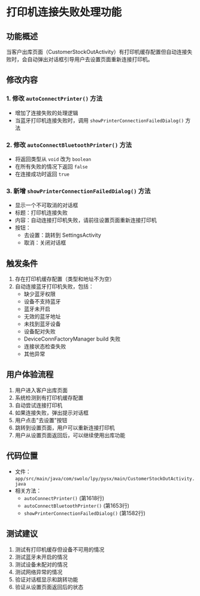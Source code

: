 # 打印机连接失败处理功能

## 功能概述

当客户出库页面（CustomerStockOutActivity）有打印机缓存配置但自动连接失败时，会自动弹出对话框引导用户去设置页面重新连接打印机。

## 修改内容

### 1. 修改 `autoConnectPrinter()` 方法

- 增加了连接失败的处理逻辑
- 当蓝牙打印机连接失败时，调用 `showPrinterConnectionFailedDialog()` 方法

### 2. 修改 `autoConnectBluetoothPrinter()` 方法

- 将返回类型从 `void` 改为 `boolean`
- 在所有失败的情况下返回 `false`
- 在连接成功时返回 `true`

### 3. 新增 `showPrinterConnectionFailedDialog()` 方法

- 显示一个不可取消的对话框
- 标题：打印机连接失败
- 内容：自动连接打印机失败，请前往设置页面重新连接打印机
- 按钮：
  - 去设置：跳转到 SettingsActivity
  - 取消：关闭对话框

## 触发条件

1. 存在打印机缓存配置（类型和地址不为空）
2. 自动连接蓝牙打印机失败，包括：
   - 缺少蓝牙权限
   - 设备不支持蓝牙
   - 蓝牙未开启
   - 无效的蓝牙地址
   - 未找到蓝牙设备
   - 设备配对失败
   - DeviceConnFactoryManager build 失败
   - 连接状态检查失败
   - 其他异常

## 用户体验流程

1. 用户进入客户出库页面
2. 系统检测到有打印机缓存配置
3. 自动尝试连接打印机
4. 如果连接失败，弹出提示对话框
5. 用户点击"去设置"按钮
6. 跳转到设置页面，用户可以重新连接打印机
7. 用户从设置页面返回后，可以继续使用出库功能

## 代码位置

- 文件：`app/src/main/java/com/swolo/lpy/pysx/main/CustomerStockOutActivity.java`
- 相关方法：
  - `autoConnectPrinter()` (第1618行)
  - `autoConnectBluetoothPrinter()` (第1653行)
  - `showPrinterConnectionFailedDialog()` (第1582行)

## 测试建议

1. 测试有打印机缓存但设备不可用的情况
2. 测试蓝牙未开启的情况
3. 测试设备未配对的情况
4. 测试网络异常的情况
5. 验证对话框显示和跳转功能
6. 验证从设置页面返回后的状态 